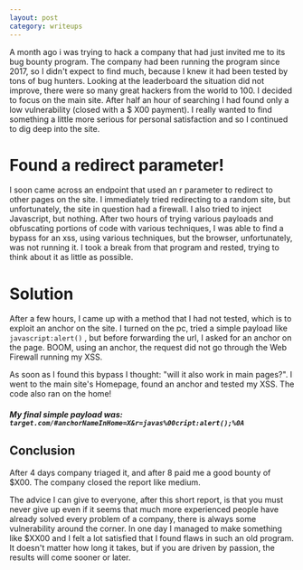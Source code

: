 ```yaml
---
layout: post
category: writeups
---
```


A month ago i was trying to hack a company that had just invited me to its bug bounty program. The company had been running the program since 2017, so I didn't expect to find much, because I knew it had been tested by tons of bug hunters. Looking at the leaderboard the situation did not improve, there were so many great hackers from the world to 100. I decided to focus on the main site.
After half an hour of searching I had found only a low vulnerability (closed with a $ X00 payment). I really wanted to find something a little more serious for personal satisfaction and so I continued to dig deep into the site. 

# Found a redirect parameter!
I soon came across an endpoint that used an r parameter to redirect to other pages on the site. I immediately tried redirecting to a random site, but unfortunately, the site in question had a firewall. I also tried to inject Javascript, but nothing. After two hours of trying various payloads and obfuscating portions of code with various techniques, I was able to find a bypass for an xss, using various techniques, but the browser, unfortunately, was not running it. I took a break from that program and rested, trying to think about it as little as possible. 

# Solution
After a few hours, I came up with a method that I had not tested, which is to exploit an anchor on the site. I turned on the pc, tried a simple payload like `javascript:alert()` , but before forwarding the url, I asked for an anchor on the page.
BOOM, using an anchor, the request did not go through the Web Firewall running my XSS. 

As soon as I found this bypass I thought: "will it also work in main pages?". I went to the main site's Homepage, found an anchor and tested my XSS. The code also ran on the home!

##### My final simple payload was: `target.com/#anchorNameInHome=X&r=javas%00cript:alert();%0A`

## Conclusion

After 4 days company triaged it, and after 8 paid me a good bounty of $X00. The company closed the report like medium.

The advice I can give to everyone, after this short report, is that you must never give up even if it seems that much more experienced people have already solved every problem of a company, there is always some vulnerability around the corner. In one day I managed to make something like $XX00 and I felt a lot satisfied that I found flaws in such an old program. It doesn't matter how long it takes, but if you are driven by passion, the results will come sooner or later.
